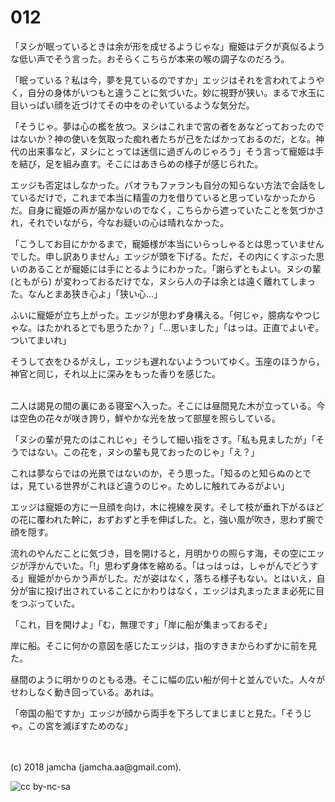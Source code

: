 # 012

「ヌシが眠っているときは余が形を成せるようじゃな」寵姫はデクが真似るような低い声でそう言った。おそらくこちらが本来の喉の調子なのだろう。  

「眠っている？私は今，夢を見ているのですか」エッジはそれを言われてようやく，自分の身体がいつもと違うことに気づいた。妙に視野が狭い。まるで水玉に目いっぱい顔を近づけてその中をのぞいているような気分だ。  

「そうじゃ。夢は心の檻を放つ。ヌシはこれまで宮の者をあなどっておったのではないか？神の使いを気取った痴れ者たちが己をたばかっておるのだ，とな。神代の出来事など，ヌシにとっては迷信に過ぎんのじゃろう」そう言って寵姫は手を結び，足を組み直す。そこにはあきらめの様子が感じられた。  

エッジも否定はしなかった。パオラもファランも自分の知らない方法で会話をしているだけで，これまで本当に精霊の力を借りていると思っていなかったからだ。自身に寵姫の声が届かないのでなく，こちらから遮っていたことを気づかされ，それでいながら，今なお疑いの心は晴れなかった。  

「こうしてお目にかかるまで，寵姫様が本当にいらっしゃるとは思っていませんでした。申し訳ありません」エッジが頭を下げる。ただ，その内にくすぶった思いのあることが寵姫には手にとるようにわかった。「謝らずともよい。ヌシの輩 (ともがら) が変わっておるだけでな，ヌシら人の子は余とは遠く離れてしまった。なんとまあ狭き心よ」「狭い心…」  

ふいに寵姫が立ち上がった。エッジが思わず身構える。「何じゃ，臆病なやつじゃな。はたかれるとでも思うたか？」「…思いました」「はっは。正直でよいぞ。ついてまいれ」  

そうして衣をひるがえし，エッジも遅れないようついてゆく。玉座のほうから，神官と同じ，それ以上に深みをもった香りを感じた。  

<br>  
二人は謁見の間の裏にある寝室へ入った。そこには昼間見た木が立っている。今は空色の花々が咲き誇り，鮮やかな光を放って部屋を照らしている。  

「ヌシの輩が見たのはこれじゃ」そうして細い指をさす。「私も見ましたが」「そうではない。この花を，ヌシの輩も見ておったのじゃ」「え？」  

これは夢ならではの光景ではないのか，そう思った。「知るのと知らぬのとでは，見ている世界がこれほど違うのじゃ。ためしに触れてみるがよい」  

エッジは寵姫の方に一旦顔を向け，木に視線を戻す。そして枝が垂れ下がるほどの花に覆われた幹に，おずおずと手を伸ばした。と，強い風が吹き，思わず腕で顔を隠す。  

流れのやんだことに気づき，目を開けると，月明かりの照らす海，その空にエッジが浮かんでいた。「!」思わず身体を縮める。「はっはっは，しゃがんでどうする」寵姫がからかう声がした。だが姿はなく，落ちる様子もない。とはいえ，自分が宙に投げ出されていることにかわりはなく，エッジは丸まったまま必死に目をつぶっていた。  

「これ，目を開けよ」「む，無理です」「岸に船が集まっておるぞ」  

岸に船。そこに何かの意図を感じたエッジは，指のすきまからわずかに前を見た。  

昼間のように明かりのともる港。そこに幅の広い船が何十と並んでいた。人々がせわしなく動き回っている。あれは。  

「帝国の船ですか」エッジが顔から両手を下ろしてまじまじと見た。「そうじゃ。この宮を滅ぼすためのな」  

<br>  
<br>  
(c) 2018 jamcha (jamcha.aa@gmail.com).  

![cc by-nc-sa](http://i.creativecommons.org/l/by-nc-sa/4.0/88x31.png)
